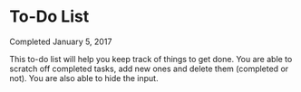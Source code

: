 # To-Do List 
Completed January 5, 2017

This to-do list will help you keep track of things to get done. You are able to scratch off completed tasks, add new ones and delete them (completed or not). You are also able to hide the input.
